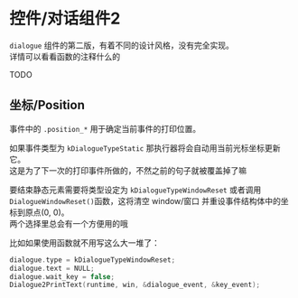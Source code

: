 # 控件/对话组件2

`dialogue` 组件的第二版，有着不同的设计风格，没有完全实现。\
详情可以看看函数的注释什么的

TODO

## 坐标/Position

事件中的 `.position_*` 用于确定当前事件的打印位置。

如果事件类型为 `kDialogueTypeStatic` 那执行器将会自动用当前光标坐标更新它。\
这是为了下一次的打印事件所做的，不然之前的句子就被覆盖掉了嘛

要结束静态元素需要将类型设定为 `kDialogueTypeWindowReset` 或者调用 `DialogueWindowReset()`函数，这将清空 window/窗口 并重设事件结构体中的坐标到原点(0, 0)。\
两个选择里总会有一个方便用的哦

比如如果使用函数就不用写这么大一堆了：

```c
dialogue.type = kDialogueTypeWindowReset;
dialogue.text = NULL;
dialogue.wait_key = false;
Dialogue2PrintText(runtime, win, &dialogue_event, &key_event);
```
